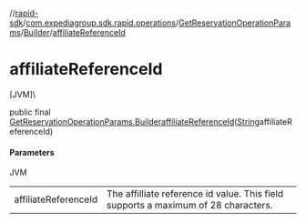 //[rapid-sdk](../../../../index.md)/[com.expediagroup.sdk.rapid.operations](../../index.md)/[GetReservationOperationParams](../index.md)/[Builder](index.md)/[affiliateReferenceId](affiliate-reference-id.md)

# affiliateReferenceId

[JVM]\

public final [GetReservationOperationParams.Builder](index.md)[affiliateReferenceId](affiliate-reference-id.md)([String](https://docs.oracle.com/javase/8/docs/api/java/lang/String.html)affiliateReferenceId)

#### Parameters

JVM

| | |
|---|---|
| affiliateReferenceId | The affilliate reference id value. This field supports a maximum of 28 characters. |
